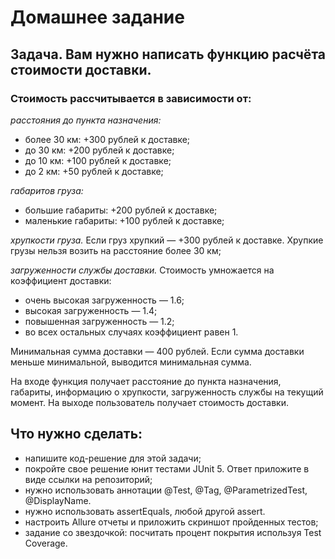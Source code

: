 # Домашнее задание
## Задача. Вам нужно написать функцию расчёта стоимости доставки.
### Стоимость рассчитывается в зависимости от:

_расстояния до пункта назначения:_
- более 30 км: +300 рублей к доставке;
- до 30 км: +200 рублей к доставке;
- до 10 км: +100 рублей к доставке;
- до 2 км: +50 рублей к доставке;

_габаритов груза:_
- большие габариты: +200 рублей к доставке;
- маленькие габариты: +100 рублей к доставке;

_хрупкости груза._
Если груз хрупкий — +300 рублей к доставке.
Хрупкие грузы нельзя возить на расстояние более 30 км;

_загруженности службы доставки._
Стоимость умножается на коэффициент доставки:
- очень высокая загруженность — 1.6;
- высокая загруженность — 1.4;
- повышенная загруженность — 1.2;
- во всех остальных случаях коэффициент равен 1.

Минимальная сумма доставки — 400 рублей. Если сумма доставки меньше минимальной, выводится минимальная сумма.

На входе функция получает расстояние до пункта назначения, габариты, информацию о хрупкости, загруженность службы на текущий момент. На выходе пользователь получает стоимость доставки.

## Что нужно сделать:
- напишите код-решение для этой задачи;
- покройте свое решение юнит тестами JUnit 5. Ответ приложите в виде ссылки на репозиторий;
- нужно использовать аннотации @Test, @Tag, @ParametrizedTest, @DisplayName.
- нужно использовать assertEquals, любой другой assert.
- настроить Allure отчеты и приложить скриншот пройденных тестов;
- задание со звездочкой: посчитать процент покрытия используя Test Coverage. 
